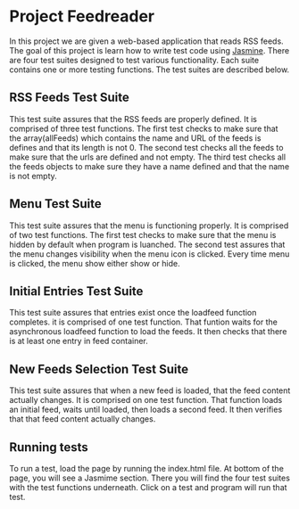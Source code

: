 # Project Feedreader

In this project we are given a web-based application that reads RSS feeds. The goal of this project is learn how to write test code using [Jasmine](http://jasmine.github.io/). There are four test suites designed to test various functionality.  Each suite contains one or more testing functions. The test suites are described below.


## RSS Feeds Test Suite

This test suite assures that the RSS feeds are properly defined.  It is comprised of three test functions. The first test checks to make sure that the array(allFeeds) which contains the name and URL of the feeds is defines and that its length is not 0.  The second test checks all the feeds to make sure that the urls are defined and not empty. The third test checks all the feeds objects to make sure they have a name defined and that the name is not empty.



## Menu Test Suite

This test suite assures that the menu is functioning properly. It is comprised of two test functions. The first test checks to make sure that the menu is hidden by default when program is luanched. The second test assures that the menu changes visibility when the menu icon is clicked. Every time menu is clicked, the menu show either show or hide.


## Initial Entries Test Suite

This test suite assures that entries exist once the loadfeed function completes. it is comprised of one test function.  That funtion waits for the asynchronous loadfeed function to load the feeds. It then checks that there is at least one entry in feed container.


## New Feeds Selection Test Suite
This test suite assures that when a new feed is loaded, that the feed content actually changes.  It is comprised on one test function. That function loads an initial feed, waits until loaded, then loads a second feed. It then verifies that that feed content actually changes.

## Running tests

To run a test, load the page by running the index.html file. At bottom of the page, you will see a Jasmime section.  There you will find the four test suites with the test functions underneath. Click on a test and program will run that test.





